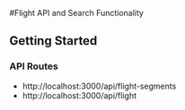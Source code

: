 #Flight API and Search Functionality

## Getting Started

### API Routes

- http://localhost:3000/api/flight-segments
- http://localhost:3000/api/flight
